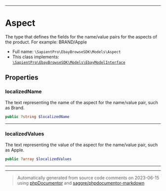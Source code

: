 ***

# Aspect

The type that defines the fields for the name/value pairs for the aspects of the product. For example: BRAND/Apple



* Full name: `\SapientPro\EbayBrowseSDK\Models\Aspect`
* This class implements:
[`\SapientPro\EbayBrowseSDK\Models\EbayModelInterface`](./EbayModelInterface.md)



## Properties


### localizedName

The text representing the name of the aspect for the name/value pair, such as Brand.

```php
public ?string $localizedName
```






***

### localizedValues

The text representing the value of the aspect for the name/value pair, such as Apple.

```php
public ?array $localizedValues
```






***



***
> Automatically generated from source code comments on 2023-06-15 using [phpDocumentor](http://www.phpdoc.org/) and [saggre/phpdocumentor-markdown](https://github.com/Saggre/phpDocumentor-markdown)
